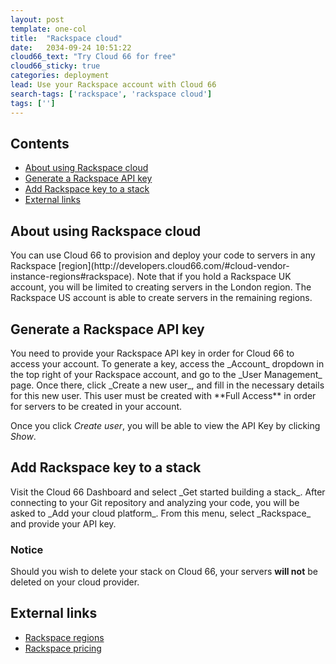 ```yaml
---
layout: post
template: one-col
title:  "Rackspace cloud"
date:   2034-09-24 10:51:22
cloud66_text: "Try Cloud 66 for free"
cloud66_sticky: true
categories: deployment
lead: Use your Rackspace account with Cloud 66
search-tags: ['rackspace', 'rackspace cloud']
tags: ['']
---
```


<h2>Contents</h2>
<ul class="page-toc">
	<li>
		<a href="#about">About using Rackspace cloud</a>
	</li>
	<li>
		<a href="#gen">Generate a Rackspace API key</a>
	</li>
	<li>
		<a href="#add">Add Rackspace key to a stack</a>
	</li>
	<li>
		<a href="#external">External links</a>
	</li>
</ul>

<h2 id="about">About using Rackspace cloud</h2>
You can use Cloud 66 to provision and deploy your code to servers in any Rackspace [region](http://developers.cloud66.com/#cloud-vendor-instance-regions#rackspace). Note that if you hold a Rackspace UK account, you will be limited to creating servers in the London region. The Rackspace US account is able to create servers in the remaining regions.

<h2 id="gen">Generate a Rackspace API key</h2>
You need to provide your Rackspace API key in order for Cloud 66 to access your account. To generate a key, access the _Account_ dropdown in the top right of your Rackspace account, and go to the _User Management_ page. Once there, click _Create a new user_, and fill in the necessary details for this new user. This user must be created with **Full Access** in order for servers to be created in your account.

Once you click _Create user_, you will be able to view the API Key by clicking _Show_.

<h2 id="add">Add Rackspace key to a stack</h2>
Visit the Cloud 66 Dashboard and select _Get started building a stack_. After connecting to your Git repository and analyzing your code, you will be asked to _Add your cloud platform_. From this menu, select _Rackspace_ and provide your API key.
<br/>
<div class="notice notice-warning">
    <h3>Notice</h3>
    <p>Should you wish to delete your stack on Cloud 66, your servers <b>will not</b> be deleted on your cloud provider.</p>
</div>

<h2 id="external">External links</h2>
<ul>
	<li><a href="http://www.rackspace.com/knowledge_center/article/about-regions" target="_blank">Rackspace regions</a></li>
	<li><a href="http://www.rackspace.com/cloud/public-pricing/" target="_blank">Rackspace pricing</a></li>
</ul>